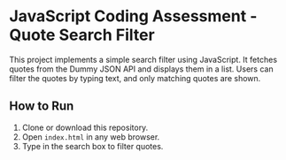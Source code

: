 # JavaScript Coding Assessment - Quote Search Filter

This project implements a simple search filter using JavaScript. It fetches quotes from the Dummy JSON API and displays them in a list. Users can filter the quotes by typing text, and only matching quotes are shown.


## How to Run

1. Clone or download this repository.
2. Open `index.html` in any web browser.
3. Type in the search box to filter quotes.


